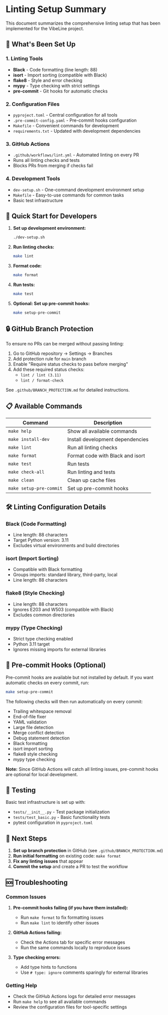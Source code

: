 # Linting Setup Summary

This document summarizes the comprehensive linting setup that has been implemented for the VibeLine project.

## 🎯 What's Been Set Up

### 1. **Linting Tools**
- **Black** - Code formatting (line length: 88)
- **isort** - Import sorting (compatible with Black)
- **flake8** - Style and error checking
- **mypy** - Type checking with strict settings
- **pre-commit** - Git hooks for automatic checks

### 2. **Configuration Files**
- `pyproject.toml` - Central configuration for all tools
- `.pre-commit-config.yaml` - Pre-commit hooks configuration
- `Makefile` - Convenient commands for development
- `requirements.txt` - Updated with development dependencies

### 3. **GitHub Actions**
- `.github/workflows/lint.yml` - Automated linting on every PR
- Runs all linting checks and tests
- Blocks PRs from merging if checks fail

### 4. **Development Tools**
- `dev-setup.sh` - One-command development environment setup
- `Makefile` - Easy-to-use commands for common tasks
- Basic test infrastructure

## 🚀 Quick Start for Developers

1. **Set up development environment:**
   ```bash
   ./dev-setup.sh
   ```

2. **Run linting checks:**
   ```bash
   make lint
   ```

3. **Format code:**
   ```bash
   make format
   ```

4. **Run tests:**
   ```bash
   make test
   ```

5. **Optional: Set up pre-commit hooks:**
   ```bash
   make setup-pre-commit
   ```

## 🔒 GitHub Branch Protection

To ensure no PRs can be merged without passing linting:

1. Go to GitHub repository → Settings → Branches
2. Add protection rule for `main` branch
3. Enable "Require status checks to pass before merging"
4. Add these required status checks:
   - `lint / lint (3.11)`
   - `lint / format-check`

See `.github/BRANCH_PROTECTION.md` for detailed instructions.

## 📋 Available Commands

| Command | Description |
|---------|-------------|
| `make help` | Show all available commands |
| `make install-dev` | Install development dependencies |
| `make lint` | Run all linting checks |
| `make format` | Format code with Black and isort |
| `make test` | Run tests |
| `make check-all` | Run linting and tests |
| `make clean` | Clean up cache files |
| `make setup-pre-commit` | Set up pre-commit hooks |

## 🛠️ Linting Configuration Details

### Black (Code Formatting)
- Line length: 88 characters
- Target Python version: 3.11
- Excludes virtual environments and build directories

### isort (Import Sorting)
- Compatible with Black formatting
- Groups imports: standard library, third-party, local
- Line length: 88 characters

### flake8 (Style Checking)
- Line length: 88 characters
- Ignores E203 and W503 (compatible with Black)
- Excludes common directories

### mypy (Type Checking)
- Strict type checking enabled
- Python 3.11 target
- Ignores missing imports for external libraries

## 🔄 Pre-commit Hooks (Optional)

Pre-commit hooks are available but not installed by default. If you want automatic checks on every commit, run:

```bash
make setup-pre-commit
```

The following checks will then run automatically on every commit:
- Trailing whitespace removal
- End-of-file fixer
- YAML validation
- Large file detection
- Merge conflict detection
- Debug statement detection
- Black formatting
- isort import sorting
- flake8 style checking
- mypy type checking

**Note:** Since GitHub Actions will catch all linting issues, pre-commit hooks are optional for local development.

## 🧪 Testing

Basic test infrastructure is set up with:
- `tests/__init__.py` - Test package initialization
- `tests/test_basic.py` - Basic functionality tests
- pytest configuration in `pyproject.toml`

## 📝 Next Steps

1. **Set up branch protection** in GitHub (see `.github/BRANCH_PROTECTION.md`)
2. **Run initial formatting** on existing code: `make format`
3. **Fix any linting issues** that appear
4. **Commit the setup** and create a PR to test the workflow

## 🆘 Troubleshooting

### Common Issues

1. **Pre-commit hooks failing (if you have them installed):**
   - Run `make format` to fix formatting issues
   - Run `make lint` to identify other issues

2. **GitHub Actions failing:**
   - Check the Actions tab for specific error messages
   - Run the same commands locally to reproduce issues

3. **Type checking errors:**
   - Add type hints to functions
   - Use `# type: ignore` comments sparingly for external libraries

### Getting Help

- Check the GitHub Actions logs for detailed error messages
- Run `make help` to see all available commands
- Review the configuration files for tool-specific settings

